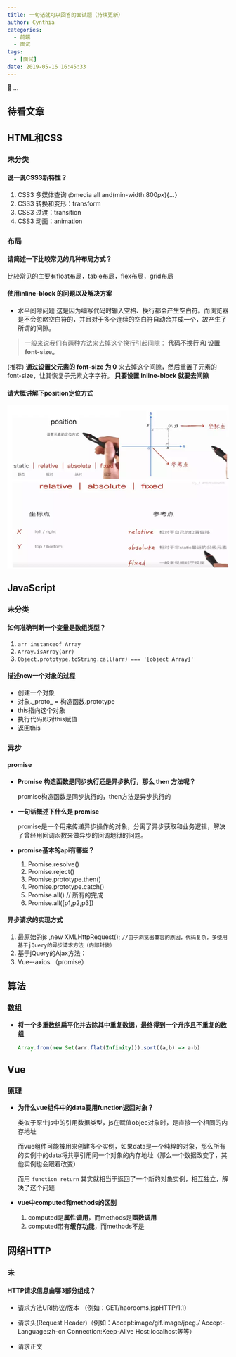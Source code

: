 ```yaml
---
title: 一句话就可以回答的面试题（持续更新）
author: Cynthia
categories:
  - 前端
  - 面试
tags:
  - [面试]
date: 2019-05-16 16:45:33
---
```


🐰
...
<!--more-->

## 待看文章



## HTML和CSS

### 未分类

#### 说一说CSS3新特性？

1. CSS3 多媒体查询 @media all and(min-width:800px){...}
2. CSS3 转换和变形：transform
3. CSS3 过渡：transition
4. CSS3 动画：animation



### 布局

#### **请简述一下比较常见的几种布局方式？**

比较常见的主要有float布局，table布局，flex布局，grid布局



#### 使用inline-block 的问题以及解决方案

- 水平间隙问题 这是因为编写代码时输入空格、换行都会产生空白符。而浏览器是不会忽略空白符的，并且对于多个连续的空白符自动合并成一个，故产生了所谓的间隙。

> 一般来说我们有两种方法来去掉这个换行引起间隙： **代码不换行   和     设置 font-size。**

(推荐) **通过设置父元素的 font-size 为 0** 来去掉这个间隙，然后重置子元素的 font-size，让其恢复子元素文字字符。  **只要设置 inline-block 就要去间隙**





#### 请大概讲解下position定位方式

![](https://raw.githubusercontent.com/Cynthia0329/images/master/img/20190614141646.png)

















## JavaScript

### 未分类

#### 如何准确判断一个变量是数组类型？

1. `arr instanceof Array`
2. `Array.isArray(arr)`
3. `Object.prototype.toString.call(arr) === '[object Array]'`





#### 描述new一个对象的过程

- 创建一个对象
- 对象.\_proto_ = 构造函数.prototype
- this指向这个对象
- 执行代码即对this赋值
- 返回this















### 异步

#### promise

- **Promise 构造函数是同步执行还是异步执行，那么 then 方法呢？**

  promise构造函数是同步执行的，then方法是异步执行的



- **一句话概述下什么是 promise** 

  promise是一个用来传递异步操作的对象，分离了异步获取和业务逻辑，解决了曾经用回调函数来做异步的回调地狱的问题。



- **promise基本的api有哪些？**
  1. Promise.resolve()
  2. Promise.reject()
  3. Promise.prototype.then()
  4. Promise.prototype.catch()
  5. Promise.all() // 所有的完成
  6. Promise.all([p1,p2,p3])



#### 异步请求的实现方式

1. 最原始的js ,new XMLHttpRequest(); `//由于浏览器兼容的原因，代码复杂，多使用基于jQuery的异步请求方法（内部封装）`
2. 基于jQuery的Ajax方法：
3. Vue--axios （promise）





## 算法

### 数组

- **将一个多重数组扁平化并去除其中重复数据，最终得到一个升序且不重复的数组**

  ```js
  Array.from(new Set(arr.flat(Infinity))).sort((a,b) => a-b)
  ```

  







## Vue

### 原理



- **为什么vue组件中的data要用function返回对象？**

  类似于原生js中的引用数据类型，js在赋值objec对象时，是直接一个相同的内存地址

  而vue组件可能被用来创建多个实例，如果data是一个纯粹的对象，那么所有的实例中的data将共享引用同一个对象的内存地址（那么一个数据改变了，其他实例也会跟着改变）

  而用 `function return` 其实就相当于返回了一个新的对象实例，相互独立，解决了这个问题





- **vue中computed和methods的区别**
  1. computed是**属性调用**，而methods是**函数调用**
  2. computed带有**缓存功能**，而methods不是







## 网络HTTP

### 未

#### HTTP请求信息由哪3部分组成？

- 请求方法URI协议/版本 （例如：GET/haorooms.jspHTTP/1.1）

- 请求头(Request Header)（例如：Accept:image/gif.image/jpeg.*/* Accept-Language:zh-cn Connection:Keep-Alive Host:localhost等等）

- 请求正文



